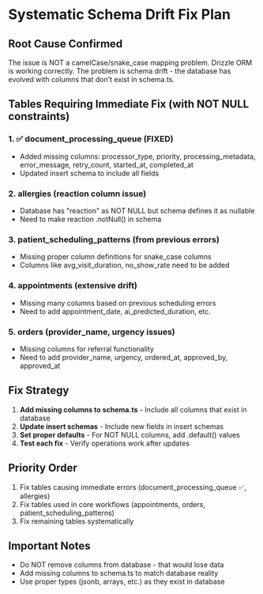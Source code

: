 # Systematic Schema Drift Fix Plan

## Root Cause Confirmed
The issue is NOT a camelCase/snake_case mapping problem. Drizzle ORM is working correctly. The problem is schema drift - the database has evolved with columns that don't exist in schema.ts.

## Tables Requiring Immediate Fix (with NOT NULL constraints)

### 1. ✅ document_processing_queue (FIXED)
- Added missing columns: processor_type, priority, processing_metadata, error_message, retry_count, started_at, completed_at
- Updated insert schema to include all fields

### 2. allergies (reaction column issue)
- Database has "reaction" as NOT NULL but schema defines it as nullable
- Need to make reaction .notNull() in schema

### 3. patient_scheduling_patterns (from previous errors)
- Missing proper column definitions for snake_case columns
- Columns like avg_visit_duration, no_show_rate need to be added

### 4. appointments (extensive drift)
- Missing many columns based on previous scheduling errors
- Need to add appointment_date, ai_predicted_duration, etc.

### 5. orders (provider_name, urgency issues)
- Missing columns for referral functionality
- Need to add provider_name, urgency, ordered_at, approved_by, approved_at

## Fix Strategy

1. **Add missing columns to schema.ts** - Include all columns that exist in database
2. **Update insert schemas** - Include new fields in insert schemas
3. **Set proper defaults** - For NOT NULL columns, add .default() values
4. **Test each fix** - Verify operations work after updates

## Priority Order
1. Fix tables causing immediate errors (document_processing_queue ✅, allergies)
2. Fix tables used in core workflows (appointments, orders, patient_scheduling_patterns)
3. Fix remaining tables systematically

## Important Notes
- Do NOT remove columns from database - that would lose data
- Add missing columns to schema.ts to match database reality
- Use proper types (jsonb, arrays, etc.) as they exist in database